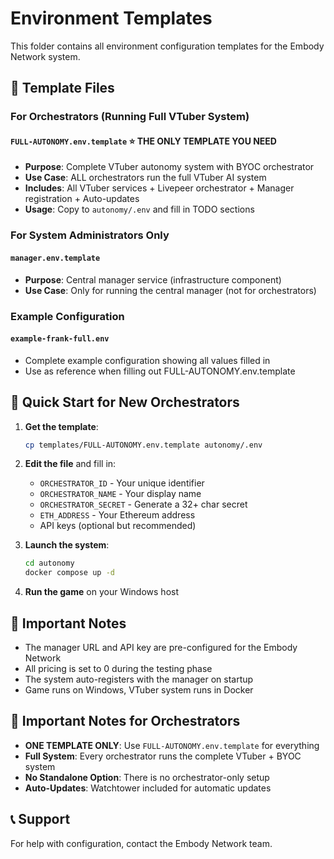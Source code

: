 # Environment Templates

This folder contains all environment configuration templates for the Embody Network system.

## 📁 Template Files

### For Orchestrators (Running Full VTuber System)

#### **`FULL-AUTONOMY.env.template`** ⭐ THE ONLY TEMPLATE YOU NEED
- **Purpose**: Complete VTuber autonomy system with BYOC orchestrator
- **Use Case**: ALL orchestrators run the full VTuber AI system
- **Includes**: All VTuber services + Livepeer orchestrator + Manager registration + Auto-updates
- **Usage**: Copy to `autonomy/.env` and fill in TODO sections

### For System Administrators Only

#### `manager.env.template`
- **Purpose**: Central manager service (infrastructure component)
- **Use Case**: Only for running the central manager (not for orchestrators)

### Example Configuration

#### `example-frank-full.env`
- Complete example configuration showing all values filled in
- Use as reference when filling out FULL-AUTONOMY.env.template

## 🚀 Quick Start for New Orchestrators

1. **Get the template**:
   ```bash
   cp templates/FULL-AUTONOMY.env.template autonomy/.env
   ```

2. **Edit the file** and fill in:
   - `ORCHESTRATOR_ID` - Your unique identifier
   - `ORCHESTRATOR_NAME` - Your display name
   - `ORCHESTRATOR_SECRET` - Generate a 32+ char secret
   - `ETH_ADDRESS` - Your Ethereum address
   - API keys (optional but recommended)

3. **Launch the system**:
   ```bash
   cd autonomy
   docker compose up -d
   ```

4. **Run the game** on your Windows host

## 📝 Important Notes

- The manager URL and API key are pre-configured for the Embody Network
- All pricing is set to 0 during the testing phase
- The system auto-registers with the manager on startup
- Game runs on Windows, VTuber system runs in Docker

## 📝 Important Notes for Orchestrators

- **ONE TEMPLATE ONLY**: Use `FULL-AUTONOMY.env.template` for everything
- **Full System**: Every orchestrator runs the complete VTuber + BYOC system
- **No Standalone Option**: There is no orchestrator-only setup
- **Auto-Updates**: Watchtower included for automatic updates

## 📞 Support

For help with configuration, contact the Embody Network team.